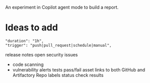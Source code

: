 An experiment in Copilot agent mode to build a report.

# Ideas to add

    "duration": "1h",
    "trigger": "push|pull_request|schedule|manual",

release notes
open security issues
- code scanning
- vulnerability alerts
tests pass/fail
asset links to both GitHub and Artifactory
Repo labels
status check results
  
